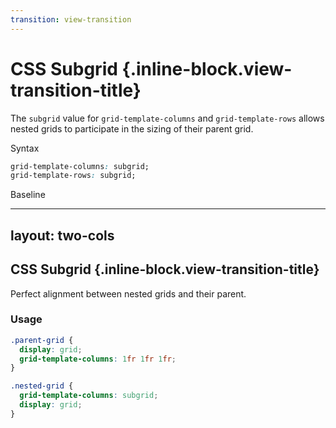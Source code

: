 ```yaml
---
transition: view-transition
---
```


# CSS Subgrid {.inline-block.view-transition-title}

The `subgrid` value for `grid-template-columns` and `grid-template-rows` allows nested grids to participate in the sizing of their parent grid.

Syntax

```css
grid-template-columns: subgrid;
grid-template-rows: subgrid;
```

Baseline

<BaselineChecker feature-name="subgrid" />

---
layout: two-cols
---

## CSS Subgrid {.inline-block.view-transition-title}

Perfect alignment between nested grids and their parent.

### Usage

```css {*|3,7|*}
.parent-grid {
  display: grid;
  grid-template-columns: 1fr 1fr 1fr;
}

.nested-grid {
  grid-template-columns: subgrid;
  display: grid;
}
```



<template v-slot:right>
<div class="grid grid-cols-3 gap-4 border-2 border-gray-800 p-4">
<div class="bg-red-400 p-4 text-white font-bold text-center">1</div>
<div class="grid gap-2 col-span-2" style="grid-template-columns: subgrid;">
<div class="bg-teal-400 p-2 text-white font-bold text-center text-sm">2a</div>
<div class="bg-blue-400 p-2 text-white font-bold text-center text-sm">2b</div>
</div>
</div>
</template>
